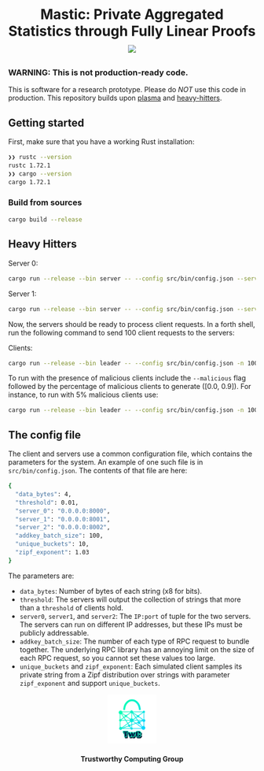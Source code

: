 <h1 align="center">Mastic: Private Aggregated Statistics through Fully Linear Proofs <a href="https://github.com/jimouris/mastic/blob/main/LICENSE"><img src="https://img.shields.io/badge/license-MIT-blue.svg"></a> </h1>


### WARNING: This is not production-ready code.

This is software for a research prototype. Please do *NOT* use this code in production.
This repository builds upon [plasma](https://github.com/TrustworthyComputing/plasma) and
[heavy-hitters](https://github.com/henrycg/heavyhitters).


## Getting started
First, make sure that you have a working Rust installation:

```bash
❯❯ rustc --version
rustc 1.72.1
❯❯ cargo --version
cargo 1.72.1
```

### Build from sources
```bash
cargo build --release
```

## Heavy Hitters

Server 0:
```bash
cargo run --release --bin server -- --config src/bin/config.json --server_id 0
```

Server 1:
```bash
cargo run --release --bin server -- --config src/bin/config.json --server_id 1
```


Now, the servers should be ready to process client requests.
In a forth shell, run the following command to send 100 client requests to the servers:

Clients:
```bash
cargo run --release --bin leader -- --config src/bin/config.json -n 100
```

To run with the presence of malicious clients include the `--malicious` flag followed by the percentage of malicious clients to generate ([0.0, 0.9]).
For instance, to run with 5% malicious clients use:
```bash
cargo run --release --bin leader -- --config src/bin/config.json -n 100 --malicious 0.05
```


## The config file
The client and servers use a common configuration file, which contains the parameters for the system.
An example of one such file is in `src/bin/config.json`. The contents of that file are here:

```bash
{
  "data_bytes": 4,
  "threshold": 0.01,
  "server_0": "0.0.0.0:8000",
  "server_1": "0.0.0.0:8001",
  "server_2": "0.0.0.0:8002",
  "addkey_batch_size": 100,
  "unique_buckets": 10,
  "zipf_exponent": 1.03
}
```

The parameters are:

* `data_bytes`: Number of bytes of each string (x8 for bits).
* `threshold`: The servers will output the collection of strings that more than a `threshold` of clients hold.
* `server0`, `server1`, and `server2`: The `IP:port` of tuple for the two servers. The servers can run on different IP addresses, but these IPs must be publicly addressable.
* `addkey_batch_size`: The number of each type of RPC request to bundle together. The underlying RPC library has an annoying limit on the size of each RPC request, so you cannot set these values too large.
* `unique_buckets` and `zipf_exponent`: Each simulated client samples its private string from a Zipf distribution over strings with parameter `zipf_exponent` and support `unique_buckets`.

<p align="center">
    <img src="./logos/twc.png" height="20%" width="20%">
</p>
<h4 align="center">Trustworthy Computing Group</h4>

